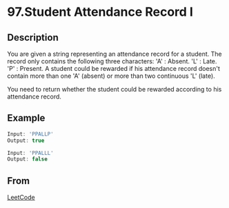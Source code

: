 # 97.Student Attendance Record I

## Description

You are given a string representing an attendance record for a student. The record only contains the following three characters:
'A' : Absent.
'L' : Late.
'P' : Present.
A student could be rewarded if his attendance record doesn't contain more than one 'A' (absent) or more than two continuous 'L' (late).

You need to return whether the student could be rewarded according to his attendance record.

## Example

```javascript
Input: 'PPALLP'
Output: true

Input: 'PPALLL'
Output: false
```

## From

[LeetCode](https://leetcode.com/problems/student-attendance-record-i)
